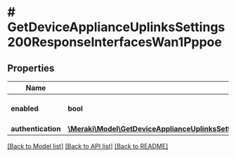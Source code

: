 # # GetDeviceApplianceUplinksSettings200ResponseInterfacesWan1Pppoe

## Properties

Name | Type | Description | Notes
------------ | ------------- | ------------- | -------------
**enabled** | **bool** | Whether PPPoE is enabled. | [optional]
**authentication** | [**\Meraki\Model\GetDeviceApplianceUplinksSettings200ResponseInterfacesWan1PppoeAuthentication**](GetDeviceApplianceUplinksSettings200ResponseInterfacesWan1PppoeAuthentication.md) |  | [optional]

[[Back to Model list]](../../README.md#models) [[Back to API list]](../../README.md#endpoints) [[Back to README]](../../README.md)
